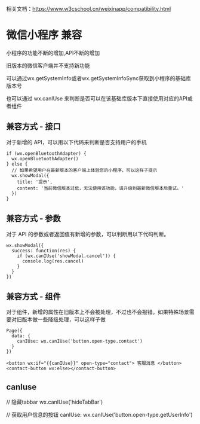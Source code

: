 
相关文档：https://www.w3cschool.cn/weixinapp/compatibility.html

# 微信小程序 兼容

小程序的功能不断的增加,API不断的增加

旧版本的微信客户端并不支持新功能


可以通过wx.getSystemInfo或者wx.getSystemInfoSync获取到小程序的基础库版本号

也可以通过 wx.canIUse 来判断是否可以在该基础库版本下直接使用对应的API或者组件


## 兼容方式 - 接口

对于新增的 API，可以用以下代码来判断是否支持用户的手机

```
if (wx.openBluetoothAdapter) {
  wx.openBluetoothAdapter()
} else {
  // 如果希望用户在最新版本的客户端上体验您的小程序，可以这样子提示
  wx.showModal({
    title: '提示',
    content: '当前微信版本过低，无法使用该功能，请升级到最新微信版本后重试。'
  })
}
```

## 兼容方式 - 参数

对于 API 的参数或者返回值有新增的参数，可以判断用以下代码判断。

```
wx.showModal({
  success: function(res) {
    if (wx.canIUse('showModal.cancel')) {
      console.log(res.cancel)
    }
  }
})

```

## 兼容方式 - 组件
对于组件，新增的属性在旧版本上不会被处理，不过也不会报错。如果特殊场景需要对旧版本做一些降级处理，可以这样子做

```
Page({
  data: {
    canIUse: wx.canIUse('button.open-type.contact')
  }
})
```
```
<button wx:if="{{canIUse}}" open-type="contact"> 客服消息 </button>
<contact-button wx:else></contact-button>
```




## canIuse

// 隐藏tabbar
wx.canIUse('hideTabBar')


// 获取用户信息的按钮
 canIUse: wx.canIUse('button.open-type.getUserInfo')